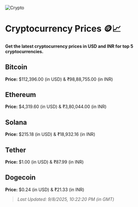 
![Crypto](https://www.techguide.com.au/wp-content/uploads/2020/11/crypto3.jpeg)

# Cryptocurrency Prices 🪙📈

#### Get the latest cryptocurrency prices in USD and INR for top 5 cryptocurrencies.

## Bitcoin

**Price:** $112,396.00 (in USD) & ₹98,88,755.00 (in INR)

## Ethereum

**Price:** $4,319.60 (in USD) & ₹3,80,044.00 (in INR)

## Solana

**Price:** $215.18 (in USD) & ₹18,932.16 (in INR)

## Tether

**Price:** $1.00 (in USD) & ₹87.99 (in INR)

## Dogecoin

**Price:** $0.24 (in USD) & ₹21.33 (in INR)

> _Last Updated: 9/8/2025, 10:22:20 PM (in GMT)_
